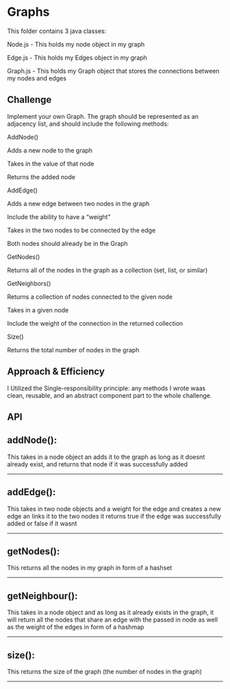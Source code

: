 # Graphs
<!-- Short summary or background information -->
This folder contains 3 java classes:

Node.js - This holds my node object in my graph

Edge.js - This holds my Edges object in my graph

Graph.js - This holds my Graph object that stores the connections between my nodes and edges

## Challenge
<!-- Description of the challenge -->
Implement your own Graph. The graph should be represented as an adjacency list, and should include the following methods:

AddNode()

Adds a new node to the graph

Takes in the value of that node

Returns the added node

AddEdge()

Adds a new edge between two nodes in the graph

Include the ability to have a “weight”

Takes in the two nodes to be connected by the edge

Both nodes should already be in the Graph

GetNodes()

Returns all of the nodes in the graph as a collection (set, list, or similar)

GetNeighbors()

Returns a collection of nodes connected to the given node

Takes in a given node

Include the weight of the connection in the returned collection

Size()

Returns the total number of nodes in the graph

## Approach & Efficiency
<!-- What approach did you take? Why? What is the Big O space/time for this approach? -->
I Utilized the Single-responsibility principle: any methods I wrote waas clean, reusable, and an abstract component
part to the whole challenge.


## API
<!-- Description of each method publicly available in your Graph -->
## addNode():
This takes in a node object an adds it to the graph as long as it doesnt already exist, and returns that node if it
was successfully added
*********************************************************************************************************************

## addEdge():
This takes in two node objects and a weight for the edge and creates a new edge an links it to the two nodes
it returns true if the edge was successfully added or false if it wasnt
*********************************************************************************************************************

## getNodes():
This returns all the nodes in my graph in form of a hashset
*********************************************************************************************************************

## getNeighbour():
This takes in a node object and as long as it already exists in the graph, it will return all the
nodes that share an edge with the passed in node as well as the weight of the edges in form of a hashmap
*********************************************************************************************************************

## size():
This returns the size of the graph (the number of nodes in the graph)
*********************************************************************************************************************

